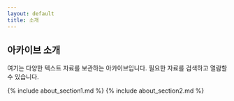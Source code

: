 ```yaml
---
layout: default
title: 소개
---
```


## 아카이브 소개
여기는 다양한 텍스트 자료를 보관하는 아카이브입니다. 필요한 자료를 검색하고 열람할 수 있습니다.

{% include about_section1.md %}
{% include about_section2.md %}
